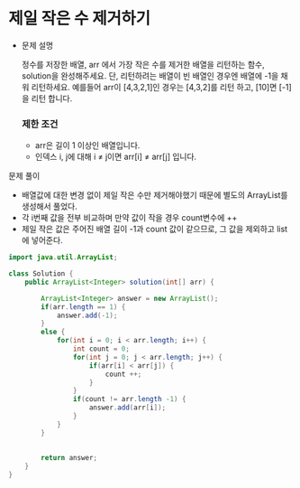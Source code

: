 # 제일 작은 수 제거하기



- 문제 설명

  정수를 저장한 배열, arr 에서 가장 작은 수를 제거한 배열을 리턴하는 함수, solution을 완성해주세요. 단, 리턴하려는 배열이 빈 배열인 경우엔 배열에 -1을 채워 리턴하세요. 예를들어 arr이 [4,3,2,1]인 경우는 [4,3,2]를 리턴 하고, [10]면 [-1]을 리턴 합니다.

  ### 제한 조건

  - arr은 길이 1 이상인 배열입니다.
  - 인덱스 i, j에 대해 i ≠ j이면 arr[i] ≠ arr[j] 입니다.

  

문제 풀이

- 배열값에 대한 변경 없이 제일 작은 수만 제거해야했기 때문에 별도의 ArrayList를 생성해서 풀었다.
- 각 i번째 값을 전부 비교하며 만약 값이 작을 경우 count변수에 ++
- 제일 작은 값은 주어진 배열 길이 -1과 count 값이 같으므로, 그 값을 제외하고 list에 넣어준다.

```java
import java.util.ArrayList;

class Solution {
    public ArrayList<Integer> solution(int[] arr) {

        ArrayList<Integer> answer = new ArrayList();
        if(arr.length == 1) {
            answer.add(-1);
        }
        else {
            for(int i = 0; i < arr.length; i++) {
                int count = 0;
                for(int j = 0; j < arr.length; j++) {
                    if(arr[i] < arr[j]) {
                        count ++;
                    }
                }
                if(count != arr.length -1) {
                    answer.add(arr[i]);
                }
            }            
        }
        
            
        return answer;
    }
}
```
